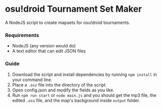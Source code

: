 # osu!droid Tournament Set Maker
A NodeJS script to create mapsets for osu!droid tournaments.

### Requirements
- NodeJS (any version would do)
- A text editor that can edit JSON files

### Guide
1. Download the script and install dependencies by running `npm install` in your command line.
2. Place a `.osz` file into the directory of the script.
3. Open config.json and modify the fields as you like.
4. Run `npm run start` or `node main.js` and you should get the mp3 file, the edited `.osu` file, and the map's background inside `output` folder.
